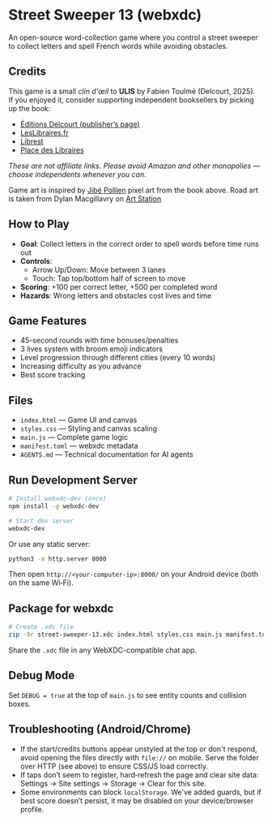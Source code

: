 # Street Sweeper 13 (webxdc)

An open-source word-collection game where you control a street sweeper to collect letters and spell French words while avoiding obstacles.

## Credits

This game is a small *clin d'œil* to **ULIS** by Fabien Toulmé (Delcourt, 2025).  
If you enjoyed it, consider supporting independent booksellers by picking up the book:

- [Éditions Delcourt (publisher’s page)](https://www.editions-delcourt.fr/bd/series/serie-ulis/album-ulis)  
- [LesLibraires.fr](https://www.leslibraires.fr/livre/24520936-ulis-fabien-toulme-delcourt)  
- [Librest](https://www.librest.com/livres/ulis-fabien-toulme_0-12492854_9782413088165.html)  
- [Place des Libraires](https://www.placedeslibraires.fr/livre/9782413088165-ulis-fabien-toulme/)  

*These are not affiliate links. Please avoid Amazon and other monopolies — choose independents whenever you can.*

Game art is inspired by [Jibé Pollien](https://www.chezjibe.com/) pixel art from the book above.
Road art is taken from Dylan Macgillavry on [Art Station](https://www.artstation.com/artwork/0nxqyG)

## How to Play
- **Goal**: Collect letters in the correct order to spell words before time runs out
- **Controls**: 
  - Arrow Up/Down: Move between 3 lanes
  - Touch: Tap top/bottom half of screen to move
- **Scoring**: +100 per correct letter, +500 per completed word
- **Hazards**: Wrong letters and obstacles cost lives and time

## Game Features
- 45-second rounds with time bonuses/penalties
- 3 lives system with broom emoji indicators
- Level progression through different cities (every 10 words)
- Increasing difficulty as you advance
- Best score tracking

## Files
- `index.html` — Game UI and canvas
- `styles.css` — Styling and canvas scaling
- `main.js` — Complete game logic
- `manifest.toml` — webxdc metadata
- `AGENTS.md` — Technical documentation for AI agents

## Run Development Server
```sh
# Install webxdc-dev (once)
npm install -g webxdc-dev

# Start dev server
webxdc-dev
```

Or use any static server:

```sh
python3 -m http.server 8000
```

Then open `http://<your-computer-ip>:8000/` on your Android device (both on the same Wi‑Fi).

## Package for webxdc
```sh
# Create .xdc file
zip -9r street-sweeper-13.xdc index.html styles.css main.js manifest.toml
```

Share the `.xdc` file in any WebXDC-compatible chat app.

## Debug Mode
Set `DEBUG = true` at the top of `main.js` to see entity counts and collision boxes.

## Troubleshooting (Android/Chrome)
- If the start/credits buttons appear unstyled at the top or don't respond, avoid opening the files directly with `file://` on mobile. Serve the folder over HTTP (see above) to ensure CSS/JS load correctly.
- If taps don’t seem to register, hard‑refresh the page and clear site data: Settings → Site settings → Storage → Clear for this site.
- Some environments can block `localStorage`. We've added guards, but if best score doesn’t persist, it may be disabled on your device/browser profile.